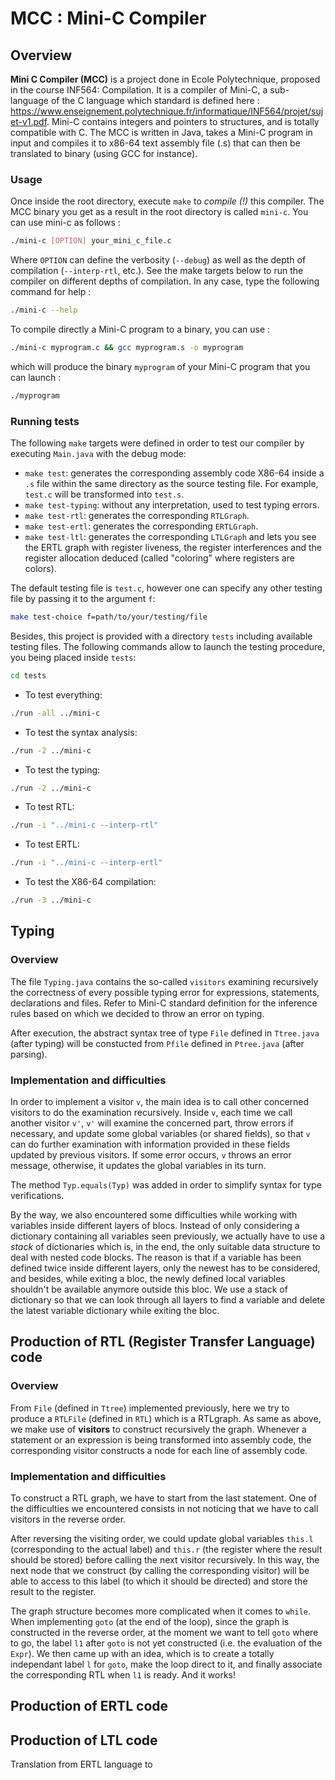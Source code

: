 # MCC : Mini-C Compiler

## Overview

**Mini C Compiler (MCC)** is a project done in Ecole Polytechnique, proposed in the course INF564:
Compilation. It is a compiler of Mini-C, a sub-language of the C language 
which standard is defined here : 
https://www.enseignement.polytechnique.fr/informatique/INF564/projet/sujet-v1.pdf.
Mini-C contains integers and pointers to structures, and is totally compatible 
with C. The MCC is written in Java, takes a Mini-C program in input and compiles it
to x86-64 text assembly file (.s) that can then be translated to binary (using GCC
for instance).

### Usage

Once inside the root directory, execute `make` to *compile (!)* this compiler. The MCC binary you get as a result in the root directory is called ```mini-c```. You can use mini-c as follows :

```bash
./mini-c [OPTION] your_mini_c_file.c
```

Where ```OPTION``` can define the verbosity (```--debug```) as well as the depth of compilation (```--interp-rtl```, etc.). See the make targets below to run the compiler on different depths of compilation. In any case, type the following command for help :

```bash
./mini-c --help
```

To compile directly a Mini-C program to a binary, you can use :

```bash
./mini-c myprogram.c && gcc myprogram.s -o myprogram
```

which will produce the binary `myprogram` of your Mini-C program that you can launch :

```bash
./myprogram
```

### Running tests

The following `make` targets were defined in order to test our compiler by executing 
`Main.java` with the debug mode:

- `make test`: generates the corresponding assembly code X86-64 inside a `.s` 
file within the same directory as the source testing file. For example, 
`test.c` will be transformed into `test.s`.
- `make test-typing`: without any interpretation, used to test typing errors.
- `make test-rtl`: generates the corresponding `RTLGraph`.
- `make test-ertl`: generates the corresponding `ERTLGraph`.
- `make test-ltl`: generates the corresponding `LTLGraph` and lets you see the ERTL graph with register liveness, the register interferences and the register allocation deduced (called "coloring" where registers are colors).

The default testing file is `test.c`, however one can specify any other testing 
file by passing it to the argument `f`:

```bash
make test-choice f=path/to/your/testing/file
```

Besides, this project is provided with a directory `tests` including available 
testing files. The following commands allow to launch the testing procedure, 
you being placed inside `tests`: 
```bash
cd tests
```

- To test everything:
```bash
./run -all ../mini-c
```
- To test the syntax analysis:
```bash
./run -2 ../mini-c
```
- To test the typing:
```bash
./run -2 ../mini-c
```
- To test RTL: 
```bash
./run -i "../mini-c --interp-rtl"
```
- To test ERTL: 
```bash
./run -i "../mini-c --interp-ertl"
```
- To test the X86-64 compilation: 
```bash
./run -3 ../mini-c
```


## Typing

### Overview

The file `Typing.java` contains the so-called `visitors` examining 
recursively the correctness of every possible typing error for expressions, 
statements, declarations and files. Refer to Mini-C standard definition for the 
inference rules based on which we decided to throw an error on typing.

After execution, the abstract syntax tree of type `File` defined in `Ttree.java` 
(after typing) will be constucted from `Pfile` defined in `Ptree.java` 
(after parsing).

### Implementation and difficulties

In order to implement a visitor `v`, the main idea is to call other concerned 
visitors to do the examination recursively. Inside `v`, each time we call 
another visitor `v'`, `v'` will examine the concerned part, throw errors if 
necessary, and update some global variables (or shared fields), so that `v` can 
do further examination with information provided in these fields updated by previous visitors. If some error occurs, `v` throws an error message, otherwise, it 
updates the global variables in its turn.

The method `Typ.equals(Typ)` was added in order to simplify syntax 
for type verifications.

By the way, we also encountered some difficulties while working with variables
inside different layers of blocs. Instead of only considering a dictionary 
containing all variables seen previously, we actually have to use a *stack* of 
dictionaries which is, in the end, the only suitable data structure to deal with nested code blocks. The reason is that if a variable has been defined twice inside 
different layers, only the newest has to be considered, and besides, while 
exiting a bloc, the newly defined local variables shouldn't be available 
anymore outside this bloc. We use a stack of dictionary so that we can look 
through all layers to find a variable and delete the latest variable dictionary 
while exiting the bloc.


## Production of RTL (Register Transfer Language) code

### Overview

From `File` (defined in `Ttree`) implemented previously, here we try to produce
a `RTLFile` (defined in `RTL`) which is a RTLgraph. As same as above, we make
use of **visitors** to construct recursively the graph. Whenever a statement or 
an expression is being transformed into assembly code, the corresponding 
visitor constructs a node for each line of assembly code.


### Implementation and difficulties

To construct a RTL graph, we have to start from the last statement. One of the
difficulties we encountered consists in not noticing that we have to call 
visitors in the reverse order.

After reversing the visiting order, we could update global variables `this.l` 
(corresponding to the actual label) and `this.r` (the register where the result 
should be stored) before calling the next visitor recursively. In this way, the 
next node that we construct (by calling the corresponding visitor) will be able 
to access to this label (to which it should be directed) and store the result
to the register.

The graph structure becomes more complicated when it comes to `while`. When 
implementing `goto` (at the end of the loop), since the graph is constructed in 
the reverse order, at the moment we want to tell `goto` where to go, the label 
`l1` after `goto` is not yet constructed (i.e. the evaluation of the `Expr`). 
We then came up with an idea, which is to create a totally independant label `l`
for `goto`, make the loop direct to it, and finally associate the corresponding 
RTL when `l1` is ready. And it works!

## Production of ERTL code

## Production of LTL code

Translation from ERTL language to
